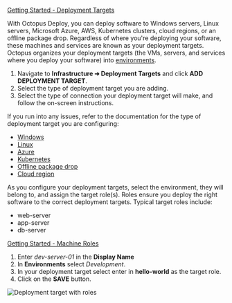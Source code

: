 [Getting Started - Deployment Targets](https://www.youtube.com/watch?v=CBws8yDaN4w)

With Octopus Deploy, you can deploy software to Windows servers, Linux servers, Microsoft Azure, AWS, Kubernetes clusters, cloud regions, or an offline package drop. Regardless of where you're deploying your software, these machines and services are known as your deployment targets.  Octopus organizes your deployment targets (the VMs, servers, and services where you deploy your software) into [environments](/docs/infrastructure/environments). 

1. Navigate to **Infrastructure ➜ Deployment Targets** and click **ADD DEPLOYMENT TARGET**.
1. Select the type of deployment target you are adding.
1. Select the type of connection your deployment target will make, and follow the on-screen instructions.

If you run into any issues, refer to the documentation for the type of deployment target you are configuring:

- [Windows](/docs/infrastructure/deployment-targets/tentacle/windows)
- [Linux](/docs/infrastructure/deployment-targets/linux)
- [Azure](/docs/infrastructure/deployment-targets/azure)
- [Kubernetes](/docs/infrastructure/deployment-targets/kubernetes-target)
- [Offline package drop](/docs/infrastructure/deployment-targets/offline-package-drop)
- [Cloud region](/docs/infrastructure/deployment-targets/cloud-regions)

As you configure your deployment targets, select the environment, they will belong to, and assign the target role(s).  Roles ensure you deploy the right software to the correct deployment targets. Typical target roles include:

- web-server
- app-server
- db-server 

[Getting Started - Machine Roles](https://www.youtube.com/watch?v=AU8TBEOI-0M)

1. Enter *dev-server-01* in the **Display Name**
1. In **Environments** select *Development*.
1. In your deployment target select enter in **hello-world** as the target role. 
1. Click on the **SAVE** button.

![Deployment target with roles](/docs/shared-content/concepts/images/target-with-roles.png)
